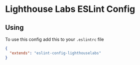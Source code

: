 # Lighthouse Labs ESLint Config

## Using

To use this config add this to your `.eslintrc` file
```json
{
  "extends": "eslint-config-lighthouselabs"
}
```
